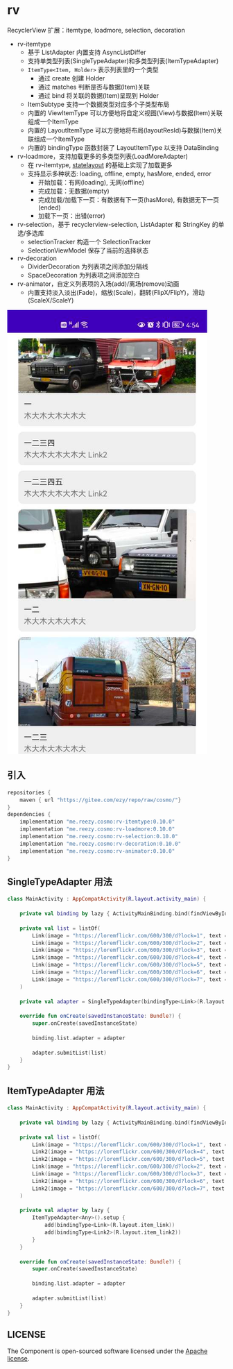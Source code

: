 # rv

RecyclerView 扩展：itemtype, loadmore, selection, decoration

- rv-itemtype
  - 基于 ListAdapter 内置支持 AsyncListDiffer
  - 支持单类型列表(SingleTypeAdapter)和多类型列表(ItemTypeAdapter)
  - `ItemType<Item, Holder>` 表示列表里的一个类型
    - 通过 create 创建 Holder
    - 通过 matches 判断是否与数据(Item)关联
    - 通过 bind 将关联的数据(Item)呈现到 Holder
  - ItemSubtype 支持一个数据类型对应多个子类型布局
  - 内置的 ViewItemType 可以方便地将自定义视图(View)与数据(Item)关联组成一个ItemType
  - 内置的 LayoutItemType 可以方便地将布局(layoutResId)与数据(Item)关联组成一个ItemType
  - 内置的 bindingType 函数封装了 LayoutItemType 以支持 DataBinding
- rv-loadmore，支持加载更多的多类型列表(LoadMoreAdapter)
  - 在 rv-itemtype, [statelayout](https://github.com/czy1121/statelayout) 的基础上实现了加载更多
  - 支持显示多种状态: loading, offline, empty, hasMore, ended, error
    - 开始加载：有网(loading), 无网(offline)
    - 完成加载：无数据(empty)
    - 完成加载/加载下一页：有数据有下一页(hasMore), 有数据无下一页(ended)
    - 加载下一页：出错(error)
- rv-selection，基于 recyclerview-selection, ListAdapter 和 StringKey 的单选/多选库
  - selectionTracker 构造一个 SelectionTracker<String>
  - SelectionViewModel 保存了当前的选择状态
- rv-decoration
  - DividerDecoration 为列表项之间添加分隔线
  - SpaceDecoration 为列表项之间添加空白
- rv-animator，自定义列表项的入场(add)/离场(remove)动画
  - 内置支持淡入淡出(Fade)，缩放(Scale)，翻转(FlipX/FlipY)，滑动(ScaleX/ScaleY)


![s](screenshot.png)

## 引入

``` groovy
repositories {
    maven { url "https://gitee.com/ezy/repo/raw/cosmo/"}
}
dependencies {
    implementation "me.reezy.cosmo:rv-itemtype:0.10.0"
    implementation "me.reezy.cosmo:rv-loadmore:0.10.0"
    implementation "me.reezy.cosmo:rv-selection:0.10.0"
    implementation "me.reezy.cosmo:rv-decoration:0.10.0"
    implementation "me.reezy.cosmo:rv-animator:0.10.0"
}
```

## SingleTypeAdapter 用法

```kotlin
class MainActivity : AppCompatActivity(R.layout.activity_main) {

    private val binding by lazy { ActivityMainBinding.bind(findViewById<ViewGroup>(android.R.id.content).getChildAt(0)) }

    private val list = listOf(
        Link(image = "https://loremflickr.com/600/300/d?lock=1", text = "一", desc = "木大木大木大木大"),
        Link(image = "https://loremflickr.com/600/300/d?lock=2", text = "一二", desc = "木大木大木大木大"),
        Link(image = "https://loremflickr.com/600/300/d?lock=3", text = "一二三", desc = "木大木大木大木大"),
        Link(image = "https://loremflickr.com/600/300/d?lock=4", text = "一二三四", desc = "木大木大木大木大"),
        Link(image = "https://loremflickr.com/600/300/d?lock=5", text = "一二三四五", desc = "木大木大木大木大"),
        Link(image = "https://loremflickr.com/600/300/d?lock=6", text = "一二三四五六", desc = "木大木大木大木大"),
        Link(image = "https://loremflickr.com/600/300/d?lock=7", text = "一二三四五六七", desc = "木大木大木大木大"),
    )

    private val adapter = SingleTypeAdapter(bindingType<Link>(R.layout.item_link))

    override fun onCreate(savedInstanceState: Bundle?) {
        super.onCreate(savedInstanceState)

        binding.list.adapter = adapter

        adapter.submitList(list)
    }
}
```

## ItemTypeAdapter 用法


```kotlin
class MainActivity : AppCompatActivity(R.layout.activity_main) {

    private val binding by lazy { ActivityMainBinding.bind(findViewById<ViewGroup>(android.R.id.content).getChildAt(0)) }

    private val list = listOf(
        Link(image = "https://loremflickr.com/600/300/d?lock=1", text = "一", desc = "木大木大木大木大"),
        Link2(image = "https://loremflickr.com/600/300/d?lock=4", text = "一二三四", desc = "木大木大木大木大 Link2"),
        Link2(image = "https://loremflickr.com/600/300/d?lock=5", text = "一二三四五", desc = "木大木大木大木大 Link2"),
        Link(image = "https://loremflickr.com/600/300/d?lock=2", text = "一二", desc = "木大木大木大木大"),
        Link(image = "https://loremflickr.com/600/300/d?lock=3", text = "一二三", desc = "木大木大木大木大"),
        Link2(image = "https://loremflickr.com/600/300/d?lock=6", text = "一二三四五六", desc = "木大木大木大木大 Link2"),
        Link2(image = "https://loremflickr.com/600/300/d?lock=7", text = "一二三四五六七", desc = "木大木大木大木大 Link2"),
    )

    private val adapter by lazy {
        ItemTypeAdapter<Any>().setup {
            add(bindingType<Link>(R.layout.item_link))
            add(bindingType<Link2>(R.layout.item_link2))
        }
    }

    override fun onCreate(savedInstanceState: Bundle?) {
        super.onCreate(savedInstanceState)

        binding.list.adapter = adapter

        adapter.submitList(list)
    }
}
```


## LICENSE

The Component is open-sourced software licensed under the [Apache license](LICENSE).